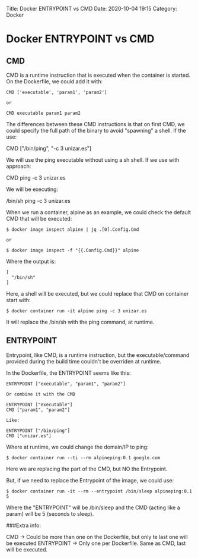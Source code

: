 Title: Docker ENTRYPOINT vs CMD
Date: 2020-10-04 19:15
Category: Docker

# Docker ENTRYPOINT vs CMD

## CMD

CMD is a runtime instruction that is executed when the container is started. On the Dockerfile, we could add it with:

```
CMD ['executable', 'param1', 'param2']

or 

CMD executable param1 param2
```
The differences between these CMD instructions is that on first CMD, we could specify the full path of the binary to avoid "spawning" a shell.
If the use:

CMD ["/bin/ping", "-c 3 unizar.es"]

We will use the ping executable without using a sh shell. If we use with approach:

CMD ping -c 3 unizar.es

We will be executing:

/bin/sh ping -c 3 unizar.es

When we run a container, alpine as an example, we could check the default CMD that will be executed:

```
$ docker image inspect alpine | jq .[0].Config.Cmd

or

$ docker image inspect -f "{{.Config.Cmd}}" alpine
```

Where the output is:

```
[
  "/bin/sh"
]
```

Here, a shell will be executed, but we could replace that CMD on container start with:

```shell
$ docker container run -it alpine ping -c 3 unizar.es
```

It will replace the /bin/sh with the ping command, at runtime.

## ENTRYPOINT

Entrypoint, like CMD, is a runtime instruction, but the executable/command provided during the build time couldn't be overriden at runtime.

In the Dockerfile, the ENTRYPOINT seems like this:

```
ENTRYPOINT ["executable", "param1", "param2"]

Or combine it with the CMD

ENTRYPOINT ["executable"]
CMD ["param1", "param2"]

Like:

ENTRYPOINT ["/bin/ping"]
CMD ["unizar.es"]
```

Where at runtime, we could change the domain/IP to ping:

```shell
$ docker container run --ti --rm alpineping:0.1 google.com
```

Here we are replacing the part of the CMD, but NO the Entrypoint.

But, if we need to replace the Entrypoint of the image, we could use:

```shell
$ docker container run -it --rm --entrypoint /bin/sleep alpineping:0.1 5
```

Where the "ENTRYPOINT" will be /bin/sleep and the CMD (acting like a param) will be 5 (seconds to sleep).

###Extra info:

CMD -> Could be more than one on the Dockerfile, but only te last one will be executed
ENTRYPOINT -> Only one per Dockerfile. Same as CMD, last will be executed.
